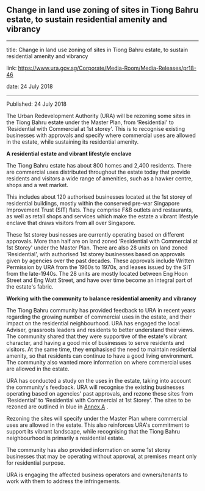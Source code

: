 ## Change in land use zoning of sites in Tiong Bahru estate, to sustain residential amenity and vibrancy

---

title: Change in land use zoning of sites in Tiong Bahru estate, to sustain residential amenity and vibrancy

link: https://www.ura.gov.sg/Corporate/Media-Room/Media-Releases/pr18-46

date: 24 July 2018

---

Published: 24 July 2018

The Urban Redevelopment Authority (URA) will be rezoning some sites in the Tiong Bahru estate under the Master Plan, from ‘Residential' to ‘Residential with Commercial at 1st storey'. This is to recognise existing businesses with approvals and specify where commercial uses are allowed in the estate, while sustaining its residential amenity.

**A residential estate and vibrant lifestyle enclave**

The Tiong Bahru estate has about 800 homes and 2,400 residents. There are commercial uses distributed throughout the estate today that provide residents and visitors a wide range of amenities, such as a hawker centre, shops and a wet market.

This includes about 120 authorised businesses located at the 1st storey of residential buildings, mostly within the conserved pre-war Singapore Improvement Trust (SIT) flats. They comprise F&B outlets and restaurants, as well as retail shops and services which make the estate a vibrant lifestyle enclave that draws visitors from all over Singapore.

These 1st storey businesses are currently operating based on different approvals. More than half are on land zoned ‘Residential with Commercial at 1st Storey' under the Master Plan. There are also 28 units on land zoned 'Residential', with authorised 1st storey businesses based on approvals given by agencies over the past decades. These approvals include Written Permission by URA from the 1960s to 1970s, and leases issued by the SIT from the late-1940s. The 28 units are mostly located between Eng Hoon Street and Eng Watt Street, and have over time become an integral part of the estate's fabric.

**Working with the community to balance residential amenity and vibrancy**

The Tiong Bahru community has provided feedback to URA in recent years regarding the growing number of commercial uses in the estate, and their impact on the residential neighbourhood. URA has engaged the local Adviser, grassroots leaders and residents to better understand their views. The community shared that they were supportive of the estate's vibrant character, and having a good mix of businesses to serve residents and visitors. At the same time, they emphasised the need to maintain residential amenity, so that residents can continue to have a good living environment. The community also wanted more information on where commercial uses are allowed in the estate.

URA has conducted a study on the uses in the estate, taking into account the community's feedback. URA will recognise the existing businesses operating based on agencies' past approvals, and rezone these sites from ‘Residential' to ‘Residential with Commercial at 1st Storey'. The sites to be rezoned are outlined in blue in [Annex A](https://www.ura.gov.sg/-/media/Corporate/Media-Room/2018/Jul/pr18-46a.pdf) .

Rezoning the sites will specify under the Master Plan where commercial uses are allowed in the estate. This also reinforces URA's commitment to support its vibrant landscape, while recognising that the Tiong Bahru neighbourhood is primarily a residential estate.

The community has also provided information on some 1st storey businesses that may be operating without approval, at premises meant only for residential purpose.

URA is engaging the affected business operators and owners/tenants to work with them to address the infringements.
